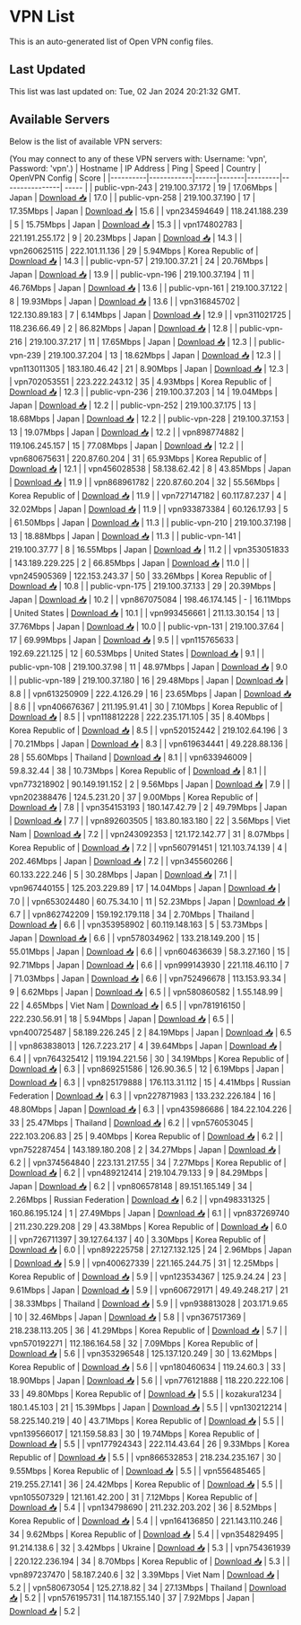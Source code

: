 # VPN List

This is an auto-generated list of Open VPN config files.

## Last Updated

This list was last updated on: Tue, 02 Jan 2024 20:21:32 GMT.

## Available Servers

Below is the list of available VPN servers:

(You may connect to any of these VPN servers with: Username: 'vpn', Password: 'vpn'.)
| Hostname | IP Address | Ping | Speed | Country | OpenVPN Config | Score |
|----------|------------|------|-------|---------|----------------| ----- |
| public-vpn-243 | 219.100.37.172 | 19 | 17.06Mbps | Japan | [Download 📥](./configs/server_0_JP.ovpn) | 17.0 |
| public-vpn-258 | 219.100.37.190 | 17 | 17.35Mbps | Japan | [Download 📥](./configs/server_1_JP.ovpn) | 15.6 |
| vpn234594649 | 118.241.188.239 | 5 | 15.75Mbps | Japan | [Download 📥](./configs/server_2_JP.ovpn) | 15.3 |
| vpn174802783 | 221.191.255.172 | 9 | 20.23Mbps | Japan | [Download 📥](./configs/server_3_JP.ovpn) | 14.3 |
| vpn260625115 | 222.101.11.136 | 29 | 5.94Mbps | Korea Republic of | [Download 📥](./configs/server_4_KR.ovpn) | 14.3 |
| public-vpn-57 | 219.100.37.21 | 24 | 20.76Mbps | Japan | [Download 📥](./configs/server_5_JP.ovpn) | 13.9 |
| public-vpn-196 | 219.100.37.194 | 11 | 46.76Mbps | Japan | [Download 📥](./configs/server_6_JP.ovpn) | 13.6 |
| public-vpn-161 | 219.100.37.122 | 8 | 19.93Mbps | Japan | [Download 📥](./configs/server_7_JP.ovpn) | 13.6 |
| vpn316845702 | 122.130.89.183 | 7 | 6.14Mbps | Japan | [Download 📥](./configs/server_8_JP.ovpn) | 12.9 |
| vpn311021725 | 118.236.66.49 | 2 | 86.82Mbps | Japan | [Download 📥](./configs/server_9_JP.ovpn) | 12.8 |
| public-vpn-216 | 219.100.37.217 | 11 | 17.65Mbps | Japan | [Download 📥](./configs/server_10_JP.ovpn) | 12.3 |
| public-vpn-239 | 219.100.37.204 | 13 | 18.62Mbps | Japan | [Download 📥](./configs/server_11_JP.ovpn) | 12.3 |
| vpn113011305 | 183.180.46.42 | 21 | 8.90Mbps | Japan | [Download 📥](./configs/server_12_JP.ovpn) | 12.3 |
| vpn702053551 | 223.222.243.12 | 35 | 4.93Mbps | Korea Republic of | [Download 📥](./configs/server_13_KR.ovpn) | 12.3 |
| public-vpn-236 | 219.100.37.203 | 14 | 19.04Mbps | Japan | [Download 📥](./configs/server_14_JP.ovpn) | 12.2 |
| public-vpn-252 | 219.100.37.175 | 13 | 18.68Mbps | Japan | [Download 📥](./configs/server_15_JP.ovpn) | 12.2 |
| public-vpn-228 | 219.100.37.153 | 13 | 19.07Mbps | Japan | [Download 📥](./configs/server_16_JP.ovpn) | 12.2 |
| vpn898774882 | 119.106.245.157 | 15 | 77.08Mbps | Japan | [Download 📥](./configs/server_17_JP.ovpn) | 12.2 |
| vpn680675631 | 220.87.60.204 | 31 | 65.93Mbps | Korea Republic of | [Download 📥](./configs/server_18_KR.ovpn) | 12.1 |
| vpn456028538 | 58.138.62.42 | 8 | 43.85Mbps | Japan | [Download 📥](./configs/server_19_JP.ovpn) | 11.9 |
| vpn868961782 | 220.87.60.204 | 32 | 55.56Mbps | Korea Republic of | [Download 📥](./configs/server_20_KR.ovpn) | 11.9 |
| vpn727147182 | 60.117.87.237 | 4 | 32.02Mbps | Japan | [Download 📥](./configs/server_21_JP.ovpn) | 11.9 |
| vpn933873384 | 60.126.17.93 | 5 | 61.50Mbps | Japan | [Download 📥](./configs/server_22_JP.ovpn) | 11.3 |
| public-vpn-210 | 219.100.37.198 | 13 | 18.88Mbps | Japan | [Download 📥](./configs/server_23_JP.ovpn) | 11.3 |
| public-vpn-141 | 219.100.37.77 | 8 | 16.55Mbps | Japan | [Download 📥](./configs/server_24_JP.ovpn) | 11.2 |
| vpn353051833 | 143.189.229.225 | 2 | 66.85Mbps | Japan | [Download 📥](./configs/server_25_JP.ovpn) | 11.0 |
| vpn245905369 | 122.153.243.37 | 50 | 33.26Mbps | Korea Republic of | [Download 📥](./configs/server_26_KR.ovpn) | 10.8 |
| public-vpn-175 | 219.100.37.133 | 29 | 20.39Mbps | Japan | [Download 📥](./configs/server_27_JP.ovpn) | 10.2 |
| vpn867075084 | 198.46.174.145 | - | 16.11Mbps | United States | [Download 📥](./configs/server_28_US.ovpn) | 10.1 |
| vpn993456661 | 211.13.30.154 | 13 | 37.76Mbps | Japan | [Download 📥](./configs/server_29_JP.ovpn) | 10.0 |
| public-vpn-131 | 219.100.37.64 | 17 | 69.99Mbps | Japan | [Download 📥](./configs/server_30_JP.ovpn) | 9.5 |
| vpn115765633 | 192.69.221.125 | 12 | 60.53Mbps | United States | [Download 📥](./configs/server_31_US.ovpn) | 9.1 |
| public-vpn-108 | 219.100.37.98 | 11 | 48.97Mbps | Japan | [Download 📥](./configs/server_32_JP.ovpn) | 9.0 |
| public-vpn-189 | 219.100.37.180 | 16 | 29.48Mbps | Japan | [Download 📥](./configs/server_33_JP.ovpn) | 8.8 |
| vpn613250909 | 222.4.126.29 | 16 | 23.65Mbps | Japan | [Download 📥](./configs/server_34_JP.ovpn) | 8.6 |
| vpn406676367 | 211.195.91.41 | 30 | 7.10Mbps | Korea Republic of | [Download 📥](./configs/server_35_KR.ovpn) | 8.5 |
| vpn118812228 | 222.235.171.105 | 35 | 8.40Mbps | Korea Republic of | [Download 📥](./configs/server_36_KR.ovpn) | 8.5 |
| vpn520152442 | 219.102.64.196 | 3 | 70.21Mbps | Japan | [Download 📥](./configs/server_37_JP.ovpn) | 8.3 |
| vpn619634441 | 49.228.88.136 | 28 | 55.60Mbps | Thailand | [Download 📥](./configs/server_38_TH.ovpn) | 8.1 |
| vpn633946009 | 59.8.32.44 | 38 | 10.73Mbps | Korea Republic of | [Download 📥](./configs/server_39_KR.ovpn) | 8.1 |
| vpn773218902 | 90.149.191.152 | 2 | 9.56Mbps | Japan | [Download 📥](./configs/server_40_JP.ovpn) | 7.9 |
| vpn202388476 | 124.5.231.20 | 37 | 9.00Mbps | Korea Republic of | [Download 📥](./configs/server_41_KR.ovpn) | 7.8 |
| vpn354153193 | 180.147.42.79 | 2 | 49.79Mbps | Japan | [Download 📥](./configs/server_42_JP.ovpn) | 7.7 |
| vpn892603505 | 183.80.183.180 | 22 | 3.56Mbps | Viet Nam | [Download 📥](./configs/server_43_VN.ovpn) | 7.2 |
| vpn243092353 | 121.172.142.77 | 31 | 8.07Mbps | Korea Republic of | [Download 📥](./configs/server_44_KR.ovpn) | 7.2 |
| vpn560791451 | 121.103.74.139 | 4 | 202.46Mbps | Japan | [Download 📥](./configs/server_45_JP.ovpn) | 7.2 |
| vpn345560266 | 60.133.222.246 | 5 | 30.28Mbps | Japan | [Download 📥](./configs/server_46_JP.ovpn) | 7.1 |
| vpn967440155 | 125.203.229.89 | 17 | 14.04Mbps | Japan | [Download 📥](./configs/server_47_JP.ovpn) | 7.0 |
| vpn653024480 | 60.75.34.10 | 11 | 52.23Mbps | Japan | [Download 📥](./configs/server_48_JP.ovpn) | 6.7 |
| vpn862742209 | 159.192.179.118 | 34 | 2.70Mbps | Thailand | [Download 📥](./configs/server_49_TH.ovpn) | 6.6 |
| vpn353958902 | 60.119.148.163 | 5 | 53.73Mbps | Japan | [Download 📥](./configs/server_50_JP.ovpn) | 6.6 |
| vpn578034962 | 133.218.149.200 | 15 | 55.01Mbps | Japan | [Download 📥](./configs/server_51_JP.ovpn) | 6.6 |
| vpn604636639 | 58.3.27.160 | 15 | 92.71Mbps | Japan | [Download 📥](./configs/server_52_JP.ovpn) | 6.6 |
| vpn999143930 | 221.118.46.110 | 7 | 71.03Mbps | Japan | [Download 📥](./configs/server_53_JP.ovpn) | 6.6 |
| vpn752496678 | 113.153.93.34 | 9 | 6.62Mbps | Japan | [Download 📥](./configs/server_54_JP.ovpn) | 6.5 |
| vpn580860582 | 1.55.148.99 | 22 | 4.65Mbps | Viet Nam | [Download 📥](./configs/server_55_VN.ovpn) | 6.5 |
| vpn781916150 | 222.230.56.91 | 18 | 5.94Mbps | Japan | [Download 📥](./configs/server_56_JP.ovpn) | 6.5 |
| vpn400725487 | 58.189.226.245 | 2 | 84.19Mbps | Japan | [Download 📥](./configs/server_57_JP.ovpn) | 6.5 |
| vpn863838013 | 126.7.223.217 | 4 | 39.64Mbps | Japan | [Download 📥](./configs/server_58_JP.ovpn) | 6.4 |
| vpn764325412 | 119.194.221.56 | 30 | 34.19Mbps | Korea Republic of | [Download 📥](./configs/server_59_KR.ovpn) | 6.3 |
| vpn869251586 | 126.90.36.5 | 12 | 6.19Mbps | Japan | [Download 📥](./configs/server_60_JP.ovpn) | 6.3 |
| vpn825179888 | 176.113.31.112 | 15 | 4.41Mbps | Russian Federation | [Download 📥](./configs/server_61_RU.ovpn) | 6.3 |
| vpn227871983 | 133.232.226.184 | 16 | 48.80Mbps | Japan | [Download 📥](./configs/server_62_JP.ovpn) | 6.3 |
| vpn435986686 | 184.22.104.226 | 33 | 25.47Mbps | Thailand | [Download 📥](./configs/server_63_TH.ovpn) | 6.2 |
| vpn576053045 | 222.103.206.83 | 25 | 9.40Mbps | Korea Republic of | [Download 📥](./configs/server_64_KR.ovpn) | 6.2 |
| vpn752287454 | 143.189.180.208 | 2 | 34.27Mbps | Japan | [Download 📥](./configs/server_65_JP.ovpn) | 6.2 |
| vpn374564840 | 223.131.217.55 | 34 | 7.27Mbps | Korea Republic of | [Download 📥](./configs/server_66_KR.ovpn) | 6.2 |
| vpn489212414 | 219.104.79.133 | 9 | 84.29Mbps | Japan | [Download 📥](./configs/server_67_JP.ovpn) | 6.2 |
| vpn806578148 | 89.151.165.149 | 34 | 2.26Mbps | Russian Federation | [Download 📥](./configs/server_68_RU.ovpn) | 6.2 |
| vpn498331325 | 160.86.195.124 | 1 | 27.49Mbps | Japan | [Download 📥](./configs/server_69_JP.ovpn) | 6.1 |
| vpn837269740 | 211.230.229.208 | 29 | 43.38Mbps | Korea Republic of | [Download 📥](./configs/server_70_KR.ovpn) | 6.0 |
| vpn726711397 | 39.127.64.137 | 40 | 3.30Mbps | Korea Republic of | [Download 📥](./configs/server_71_KR.ovpn) | 6.0 |
| vpn892225758 | 27.127.132.125 | 24 | 2.96Mbps | Japan | [Download 📥](./configs/server_72_JP.ovpn) | 5.9 |
| vpn400627339 | 221.165.244.75 | 31 | 12.25Mbps | Korea Republic of | [Download 📥](./configs/server_73_KR.ovpn) | 5.9 |
| vpn123534367 | 125.9.24.24 | 23 | 9.61Mbps | Japan | [Download 📥](./configs/server_74_JP.ovpn) | 5.9 |
| vpn606729171 | 49.49.248.217 | 21 | 38.33Mbps | Thailand | [Download 📥](./configs/server_75_TH.ovpn) | 5.9 |
| vpn938813028 | 203.171.9.65 | 10 | 32.46Mbps | Japan | [Download 📥](./configs/server_76_JP.ovpn) | 5.8 |
| vpn367517369 | 218.238.113.205 | 36 | 41.29Mbps | Korea Republic of | [Download 📥](./configs/server_77_KR.ovpn) | 5.7 |
| vpn570192271 | 112.186.164.58 | 32 | 7.09Mbps | Korea Republic of | [Download 📥](./configs/server_78_KR.ovpn) | 5.6 |
| vpn353296548 | 125.137.120.249 | 30 | 13.62Mbps | Korea Republic of | [Download 📥](./configs/server_79_KR.ovpn) | 5.6 |
| vpn180460634 | 119.24.60.3 | 33 | 18.90Mbps | Japan | [Download 📥](./configs/server_80_JP.ovpn) | 5.6 |
| vpn776121888 | 118.220.222.106 | 33 | 49.80Mbps | Korea Republic of | [Download 📥](./configs/server_81_KR.ovpn) | 5.5 |
| kozakura1234 | 180.1.45.103 | 21 | 15.39Mbps | Japan | [Download 📥](./configs/server_82_JP.ovpn) | 5.5 |
| vpn130212214 | 58.225.140.219 | 40 | 43.71Mbps | Korea Republic of | [Download 📥](./configs/server_83_KR.ovpn) | 5.5 |
| vpn139566017 | 121.159.58.83 | 30 | 19.74Mbps | Korea Republic of | [Download 📥](./configs/server_84_KR.ovpn) | 5.5 |
| vpn177924343 | 222.114.43.64 | 26 | 9.33Mbps | Korea Republic of | [Download 📥](./configs/server_85_KR.ovpn) | 5.5 |
| vpn866532853 | 218.234.235.167 | 30 | 9.55Mbps | Korea Republic of | [Download 📥](./configs/server_86_KR.ovpn) | 5.5 |
| vpn556485465 | 219.255.27.141 | 36 | 24.42Mbps | Korea Republic of | [Download 📥](./configs/server_87_KR.ovpn) | 5.5 |
| vpn105507329 | 121.161.42.200 | 31 | 7.12Mbps | Korea Republic of | [Download 📥](./configs/server_88_KR.ovpn) | 5.4 |
| vpn134798690 | 211.232.203.202 | 36 | 8.52Mbps | Korea Republic of | [Download 📥](./configs/server_89_KR.ovpn) | 5.4 |
| vpn164136850 | 221.143.110.246 | 34 | 9.62Mbps | Korea Republic of | [Download 📥](./configs/server_90_KR.ovpn) | 5.4 |
| vpn354829495 | 91.214.138.6 | 32 | 3.42Mbps | Ukraine | [Download 📥](./configs/server_91_UA.ovpn) | 5.3 |
| vpn754361939 | 220.122.236.194 | 34 | 8.70Mbps | Korea Republic of | [Download 📥](./configs/server_92_KR.ovpn) | 5.3 |
| vpn897237470 | 58.187.240.6 | 32 | 3.39Mbps | Viet Nam | [Download 📥](./configs/server_93_VN.ovpn) | 5.2 |
| vpn580673054 | 125.27.18.82 | 34 | 27.13Mbps | Thailand | [Download 📥](./configs/server_94_TH.ovpn) | 5.2 |
| vpn576195731 | 114.187.155.140 | 37 | 7.92Mbps | Japan | [Download 📥](./configs/server_95_JP.ovpn) | 5.2 |
